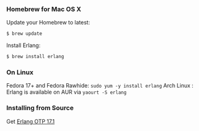 ### Homebrew for Mac OS X

Update your Homebrew to latest:

```bash
$ brew update
```

Install Erlang:

```bash
$ brew install erlang
```

### On Linux

Fedora 17+ and Fedora Rawhide: `sudo yum -y install erlang`
Arch Linux : Erlang is available on AUR via `yaourt -S erlang`

### Installing from Source

Get [Erlang OTP 17.1](http://www.erlang.org/download.html)
